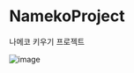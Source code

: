 # NamekoProject
나메코 키우기 프로젝트


![image](https://user-images.githubusercontent.com/70442964/221554576-31be383d-5834-42b6-b6b6-ea246fb1ce8f.png)
